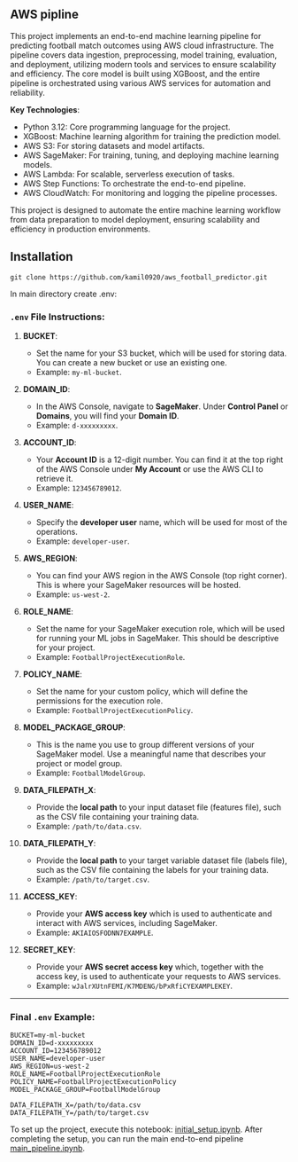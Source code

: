 ## AWS pipline
This project implements an end-to-end machine learning pipeline for predicting football match outcomes using AWS cloud infrastructure. The pipeline covers data ingestion, preprocessing, model training, evaluation, and deployment, utilizing modern tools and services to ensure scalability and efficiency. The core model is built using XGBoost, and the entire pipeline is orchestrated using various AWS services for automation and reliability.

**Key Technologies**:
- Python 3.12: Core programming language for the project.
- XGBoost: Machine learning algorithm for training the prediction model.
- AWS S3: For storing datasets and model artifacts.
- AWS SageMaker: For training, tuning, and deploying machine learning models.
- AWS Lambda: For scalable, serverless execution of tasks.
- AWS Step Functions: To orchestrate the end-to-end pipeline.
- AWS CloudWatch: For monitoring and logging the pipeline processes.

This project is designed to automate the entire machine learning workflow from data preparation to model deployment, ensuring scalability and efficiency in production environments.


## Installation

```
git clone https://github.com/kamil0920/aws_football_predictor.git
```


In main directory create .env:

### `.env` File Instructions:

1. **BUCKET**:
   - Set the name for your S3 bucket, which will be used for storing data. You can create a new bucket or use an existing one.
   - Example: `my-ml-bucket`.

2. **DOMAIN_ID**:
   - In the AWS Console, navigate to **SageMaker**. Under **Control Panel** or **Domains**, you will find your **Domain ID**.
   - Example: `d-xxxxxxxxx`.

3. **ACCOUNT_ID**:
   - Your **Account ID** is a 12-digit number. You can find it at the top right of the AWS Console under **My Account** or use the AWS CLI to retrieve it.
   - Example: `123456789012`.

4. **USER_NAME**:
   - Specify the **developer user** name, which will be used for most of the operations.
   - Example: `developer-user`.

5. **AWS_REGION**:
   - You can find your AWS region in the AWS Console (top right corner). This is where your SageMaker resources will be hosted.
   - Example: `us-west-2`.

6. **ROLE_NAME**:
   - Set the name for your SageMaker execution role, which will be used for running your ML jobs in SageMaker. This should be descriptive for your project.
   - Example: `FootballProjectExecutionRole`.

7. **POLICY_NAME**:
   - Set the name for your custom policy, which will define the permissions for the execution role.
   - Example: `FootballProjectExecutionPolicy`.

8. **MODEL_PACKAGE_GROUP**:
   - This is the name you use to group different versions of your SageMaker model. Use a meaningful name that describes your project or model group.
   - Example: `FootballModelGroup`.

9. **DATA_FILEPATH_X**:
   - Provide the **local path** to your input dataset file (features file), such as the CSV file containing your training data.
   - Example: `/path/to/data.csv`.

10. **DATA_FILEPATH_Y**:
    - Provide the **local path** to your target variable dataset file (labels file), such as the CSV file containing the labels for your training data.
    - Example: `/path/to/target.csv`.

11. **ACCESS_KEY**:
    - Provide your **AWS access key** which is used to authenticate and interact with AWS services, including SageMaker.
    - Example: `AKIAIOSFODNN7EXAMPLE`.

12. **SECRET_KEY**:
    - Provide your **AWS secret access key** which, together with the access key, is used to authenticate your requests to AWS services.
    - Example: `wJalrXUtnFEMI/K7MDENG/bPxRfiCYEXAMPLEKEY`.

---

### Final `.env` Example:

```plaintext
BUCKET=my-ml-bucket
DOMAIN_ID=d-xxxxxxxxx
ACCOUNT_ID=123456789012
USER_NAME=developer-user
AWS_REGION=us-west-2
ROLE_NAME=FootballProjectExecutionRole
POLICY_NAME=FootballProjectExecutionPolicy
MODEL_PACKAGE_GROUP=FootballModelGroup

DATA_FILEPATH_X=/path/to/data.csv
DATA_FILEPATH_Y=/path/to/target.csv
```

To set up the project, execute this notebook: [initial_setup.ipynb](program/code/config/initial_setup.ipynb).
After completing the setup, you can run the main end-to-end pipeline [main_pipeline.ipynb](program%2Fmain_pipeline.ipynb).